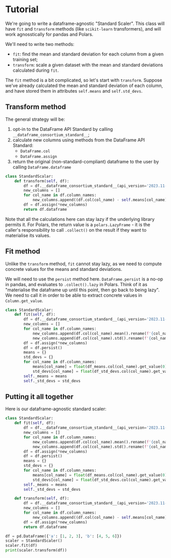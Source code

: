 # Tutorial

We're going to write a dataframe-agnostic "Standard Scaler". This class will have
`fit` and `transform` methods (like `scikit-learn` transformers), and will work
agnosstically for pandas and Polars.

We'll need to write two methods:
- `fit`: find the mean and standard deviation for each column from a given training set;
- `transform`: scale a given dataset with the mean and standard deviations calculated
  during `fit`.

The `fit` method is a bit complicated, so let's start with `transform`.
Suppose we've already calculated the mean and standard deviation of each column, and have
stored them in attributes `self.means` and `self.std_devs`.

## Transform method

The general strategy will be:
1. opt-in to the DataFrame API Standard by calling `__dataframe_consortium_standard__`;
2. calculate new columns using methods from the DataFrame API Standard:
   - `DataFrame.col`
   - `DataFrame.assign`
3. return the original (non-standard-compliant) dataframe to the user by calling
   `DataFrame.dataframe`

```python
class StandardScalar:
    def transform(self, df):
        df = df.__dataframe_consortium_standard__(api_version='2023.11-beta')
        new_columns = []
        for col_name in df.column_names:
            new_columns.append((df.col(col_name) - self.means[col_name])/self.std_devs[col_name])
        df = df.assign(*new_columns)
        return df.dataframe
```

Note that all the calculations here can stay lazy if the underlying library permits it.
For Polars, the return value is a `polars.LazyFrame` - it is the caller's responsibility to
call `.collect()` on the result if they want to materialise its values.

## Fit method

Unlike the `transform` method, `fit` cannot stay lazy, as we need to compute concrete values
for the means and standard deviations.

We will need to use the `persist` method here. `DataFrame.persist` is a no-op in pandas, and
evaluates to `.collect().lazy` in Polars. Think of it as "materialise the dataframe up until
this point, then go back to being lazy". We need to call it in order to be able to extract
concrete values in `Column.get_value`.

```python
class StandardScalar:
    def fit(self, df):
        df = df.__dataframe_consortium_standard__(api_version='2023.11-beta')
        new_columns = []
        for col_name in df.column_names:
            new_columns.append(df.col(col_name).mean().rename(f'{col_name}_mean')
            new_columns.append(df.col(col_name).std().rename(f'{col_name}_std')
        df = df.assign(*new_columns)
        df = df.persist()
        means = {}
        std_devs = {}
        for col_name in df.column_names:
            means[col_name] = float(df_means.col(col_name).get_value(0))
            std_devs[col_name] = float(df_std_devs.col(col_name).get_value(0))
        self._means = means
        self._std_devs = std_devs
```

## Putting it all together

Here is our dataframe-agnostic standard scaler:
```python
class StandardScalar:
    def fit(self, df):
        df = df.__dataframe_consortium_standard__(api_version='2023.11-beta')
        new_columns = []
        for col_name in df.column_names:
            new_columns.append(df.col(col_name).mean().rename(f'{col_name}_mean')
            new_columns.append(df.col(col_name).std().rename(f'{col_name}_std')
        df = df.assign(*new_columns)
        df = df.persist()
        means = {}
        std_devs = {}
        for col_name in df.column_names:
            means[col_name] = float(df_means.col(col_name).get_value(0))
            std_devs[col_name] = float(df_std_devs.col(col_name).get_value(0))
        self._means = means
        self._std_devs = std_devs

    def transform(self, df):
        df = df.__dataframe_consortium_standard__(api_version='2023.11-beta')
        new_columns = []
        for col_name in df.column_names:
            new_columns.append((df.col(col_name) - self.means[col_name])/self.std_devs[col_name])
        df = df.assign(*new_columns)
        return df.dataframe

df = pd.DataFrame({'a': [1, 2, 3], 'b': [4, 5, 6]})
scaler = StandardScaler()
scaler.fit(df)
print(scaler.transform(df))
```
